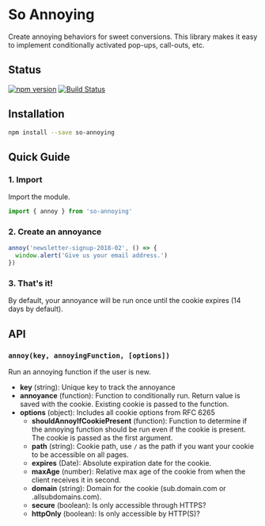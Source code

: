 # So Annoying

Create annoying behaviors for sweet conversions. This library makes it easy to
implement conditionally activated pop-ups, call-outs, etc.

## Status

[![npm version](https://badge.fury.io/js/so-annoying.svg)](http://badge.fury.io/js/so-annoying)
[![Build Status](https://secure.travis-ci.org/angeloashmore/so-annoying.svg?branch=master)](http://travis-ci.org/angeloashmore/so-annoying?branch=master)

## Installation

```sh
npm install --save so-annoying
```

## Quick Guide

### 1. Import

Import the module.

```js
import { annoy } from 'so-annoying'
```

### 2. Create an annoyance

```js
annoy('newsletter-signup-2018-02', () => {
  window.alert('Give us your email address.')
})
```

### 3. That's it!

By default, your annoyance will be run once until the cookie expires (14 days
by default).

## API

### `annoy(key, annoyingFunction, [options])`

Run an annoying function if the user is new.

* **key** (string): Unique key to track the annoyance
* **annoyance** (function): Function to conditionally run. Return value
  is saved with the cookie. Existing cookie is passed to the function.
* **options** (object): Includes all cookie options from RFC 6265
  * **shouldAnnoyIfCookiePresent** (function): Function to determine if the
    annoying function should be run even if the cookie is present. The cookie
    is passed as the first argument.
  * **path** (string): Cookie path, use `/` as the path if you want your cookie
    to be accessible on all pages.
  * **expires** (Date): Absolute expiration date for the cookie.
  * **maxAge** (number): Relative max age of the cookie from when the client
    receives it in second.
  * **domain** (string): Domain for the cookie (sub.domain.com or
    .allsubdomains.com).
  * **secure** (boolean): Is only accessible through HTTPS?
  * **httpOnly** (boolean): Is only accessible by HTTP(S)?
